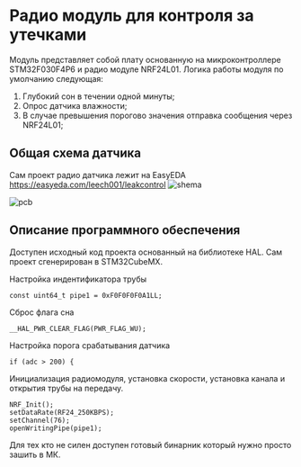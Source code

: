 # Радио модуль для контроля за утечками

Модуль представляет собой плату основанную на микроконтроллере STM32F030F4P6 и радио модуле NRF24L01.
Логика работы модуля по умолчанию следующая:
1. Глубокий сон в течении одной минуты;
2. Опрос датчика влажности;
3. В случае превышения порогово значения отправка сообщения через NRF24L01;

## Общая схема датчика
Сам проект радио датчика лежит на EasyEDA  https://easyeda.com/leech001/leakcontrol
![shema]()

![pcb]()

## Описание программного обеспечения

Доступен исходный код проекта основанный на библиотеке HAL.
Сам проект сгенерирован в STM32CubeMX.

Настройка индентификатора трубы
```
const uint64_t pipe1 = 0xF0F0F0F0A1LL;
```
Сброс флага сна
```
__HAL_PWR_CLEAR_FLAG(PWR_FLAG_WU);
```
Настройка порога срабатывания датчика
```
if (adc > 200) {
```
Инициализация радиомодуля, установка скорости, установка канала и открытия трубы на передачу.
```
NRF_Init();
setDataRate(RF24_250KBPS);
setChannel(76);
openWritingPipe(pipe1);
```

Для тех кто не силен доступен готовый бинарник который нужно просто зашить в МК.